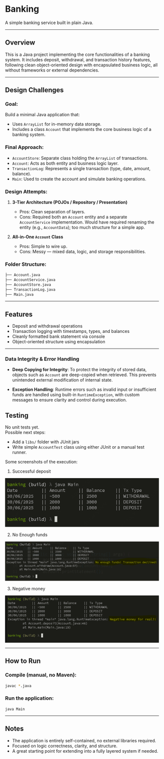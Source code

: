 
# Banking

A simple banking service built in plain Java.

---

## Overview

This is a Java project implementing the core functionalities of a banking system. It includes deposit, withdrawal, and transaction history features, following clean object-oriented design with encapsulated business logic, all without frameworks or external dependencies.

---

## Design Challenges

### Goal:
Build a minimal Java application that:
- Uses `ArrayList` for in-memory data storage.
- Includes a class `Account` that implements the core business logic of a banking system.

### Final Approach:

- `AccountStore`: Separate class holding the `ArrayList` of transactions.
- `Account`: Acts as both entity and business logic layer.
- `TransactionLog`: Represents a single transaction (type, date, amount, balance).
- `Main`: Used to create the account and simulate banking operations.

### Design Attempts:

1. **3-Tier Architecture (POJOs / Repository / Presentation)**  
   - Pros: Clean separation of layers.
   - Cons: Required both an `Account` entity and a separate `AccountService` implementation. Would have required renaming the entity (e.g., `AccountData`); too much structure for a simple app.

2. **All-in-One `Account` Class**  
   - Pros: Simple to wire up.
   - Cons: Messy — mixed data, logic, and storage responsibilities.

### Folder Structure:

    ├── Account.java
    ├── AccountService.java
    ├── AccountStore.java
    ├── TransactionLog.java
    ├── Main.java

---

## Features

- Deposit and withdrawal operations
- Transaction logging with timestamps, types, and balances
- Cleanly formatted bank statement via console
- Object-oriented structure using encapsulation

---

### Data Integrity & Error Handling

* **Deep Copying for Integrity**:
  To protect the integrity of stored data, objects such as `Account` are deep-copied when retrieved. This prevents unintended external modification of internal state.

* **Exception Handling**:
  Runtime errors such as invalid input or insufficient funds are handled using built-in `RuntimeException`, with custom messages to ensure clarity and control during execution.

## Testing

No unit tests yet.  
Possible next steps:
- Add a `libs/` folder with JUnit jars
- Write simple `AccountTest` class using either JUnit or a manual test runner.

Some screenshots of the execution:

1. Successful deposit

![Successful deposit](images/image.png)

2. No Enough funds
  
![No Enough funds](images/Screenshot%202025-06-30%20174551.png)

3. Negative money
  
![Negative money](images/image3.png)

---

## How to Run

### Compile (manual, no Maven):

```bash
javac *.java
```

### Run the application:

```
java Main
```
---

## Notes

* The application is entirely self-contained, no external libraries required.
* Focused on logic correctness, clarity, and structure.
* A great starting point for extending into a fully layered system if needed.

